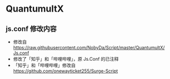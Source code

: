 # QuantumultX

## js.conf 修改内容
- 修改自 https://raw.githubusercontent.com/NobyDa/Script/master/QuantumultX/Js.conf
- 修改了「知乎」和「哔哩哔哩」，原 Js.Conf 的已注释
- 「知乎」和「哔哩哔哩」修改自 https://github.com/onewayticket255/Surge-Script
